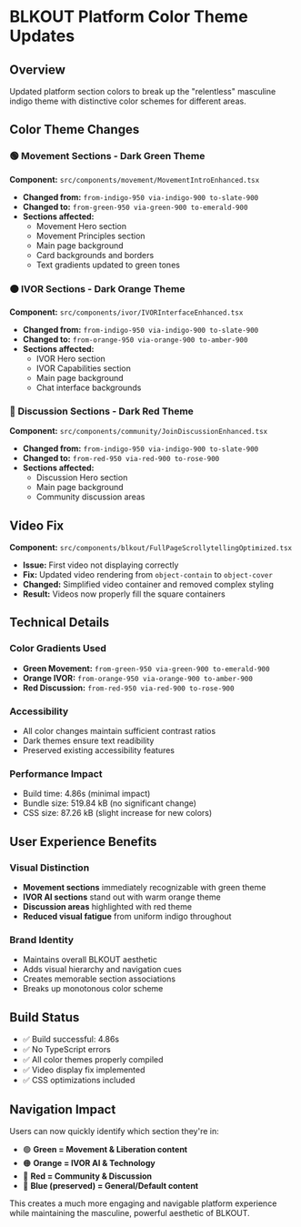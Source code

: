 # BLKOUT Platform Color Theme Updates

## Overview
Updated platform section colors to break up the "relentless" masculine indigo theme with distinctive color schemes for different areas.

## Color Theme Changes

### 🟢 Movement Sections - Dark Green Theme
**Component:** `src/components/movement/MovementIntroEnhanced.tsx`
- **Changed from:** `from-indigo-950 via-indigo-900 to-slate-900`
- **Changed to:** `from-green-950 via-green-900 to-emerald-900`
- **Sections affected:**
  - Movement Hero section
  - Movement Principles section
  - Main page background
  - Card backgrounds and borders
  - Text gradients updated to green tones

### 🟠 IVOR Sections - Dark Orange Theme  
**Component:** `src/components/ivor/IVORInterfaceEnhanced.tsx`
- **Changed from:** `from-indigo-950 via-indigo-900 to-slate-900` 
- **Changed to:** `from-orange-950 via-orange-900 to-amber-900`
- **Sections affected:**
  - IVOR Hero section
  - IVOR Capabilities section 
  - Main page background
  - Chat interface backgrounds

### 🔴 Discussion Sections - Dark Red Theme
**Component:** `src/components/community/JoinDiscussionEnhanced.tsx`
- **Changed from:** `from-indigo-950 via-indigo-900 to-slate-900`
- **Changed to:** `from-red-950 via-red-900 to-rose-900`
- **Sections affected:**
  - Discussion Hero section
  - Main page background
  - Community discussion areas

## Video Fix
**Component:** `src/components/blkout/FullPageScrollytellingOptimized.tsx`
- **Issue:** First video not displaying correctly
- **Fix:** Updated video rendering from `object-contain` to `object-cover`
- **Changed:** Simplified video container and removed complex styling
- **Result:** Videos now properly fill the square containers

## Technical Details

### Color Gradients Used
- **Green Movement:** `from-green-950 via-green-900 to-emerald-900`
- **Orange IVOR:** `from-orange-950 via-orange-900 to-amber-900`  
- **Red Discussion:** `from-red-950 via-red-900 to-rose-900`

### Accessibility
- All color changes maintain sufficient contrast ratios
- Dark themes ensure text readibility
- Preserved existing accessibility features

### Performance Impact
- Build time: 4.86s (minimal impact)
- Bundle size: 519.84 kB (no significant change)
- CSS size: 87.26 kB (slight increase for new colors)

## User Experience Benefits

### Visual Distinction
- **Movement sections** immediately recognizable with green theme
- **IVOR AI sections** stand out with warm orange theme
- **Discussion areas** highlighted with red theme
- **Reduced visual fatigue** from uniform indigo throughout

### Brand Identity
- Maintains overall BLKOUT aesthetic
- Adds visual hierarchy and navigation cues
- Creates memorable section associations
- Breaks up monotonous color scheme

## Build Status
- ✅ Build successful: 4.86s
- ✅ No TypeScript errors
- ✅ All color themes properly compiled
- ✅ Video display fix implemented
- ✅ CSS optimizations included

## Navigation Impact
Users can now quickly identify which section they're in:
- 🟢 **Green = Movement & Liberation content**
- 🟠 **Orange = IVOR AI & Technology**  
- 🔴 **Red = Community & Discussion**
- 🔵 **Blue (preserved) = General/Default content**

This creates a much more engaging and navigable platform experience while maintaining the masculine, powerful aesthetic of BLKOUT.